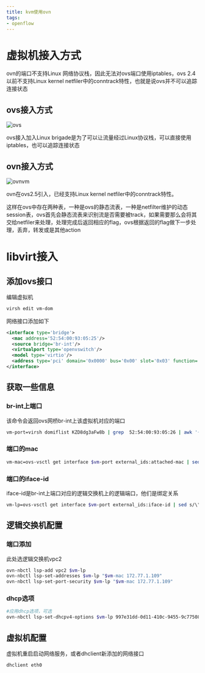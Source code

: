 ```yaml
---
title: kvm使用ovn
tags:
- openflow
---
```


# 虚拟机接入方式

ovn的端口不支持Linux 网络协议栈，因此无法对ovs端口使用iptables，ovs 2.4以前不支持Linux kernel netfiler中的conntrack特性，也就是说ovs并不可以追踪连接状态

<!--more-->

## ovs接入方式

![ovs](https://qiniu.li-rui.top/ovs.png)

ovs接入加入Linux brigade是为了可以让流量经过Linux协议栈，可以直接使用iptables，也可以追踪连接状态

## ovn接入方式

![ovnvm](https://qiniu.li-rui.top/ovnvm.png)

ovn在ovs2.5引入，已经支持Linux kernel netfiler中的conntrack特性。

这样在ovs中存在两种表，一种是ovs的静态流表，一种是netfilter维护的动态session表，ovs首先会静态流表来识别流是否需要被track，如果需要那么会将其交给netfiler来处理，处理完成后返回相应的flag，ovs根据返回的flag做下一步处理，丢弃，转发或是其他action

# libvirt接入

## 添加ovs接口

编辑虚拟机

```bash
virsh edit vm-dom
```
网络接口添加如下

```xml
<interface type='bridge'>
  <mac address='52:54:00:93:05:25'/>
  <source bridge='br-int'/>
  <virtualport type='openvswitch'/>  
  <model type='virtio'/>
  <address type='pci' domain='0x0000' bus='0x00' slot='0x03' function='0x0'/>
</interface>
```

## 获取一些信息

### br-int上端口

该命令会返回ovs网桥br-int上该虚拟机对应的端口

```bash
vm-port=virsh domiflist KZD8dg3aFw8b | grep  52:54:00:93:05:26 | awk '{print $1}'
```

### 端口的mac

```bash
vm-mac=ovs-vsctl get interface $vm-port external_ids:attached-mac | sed s/\"//g
```

### 端口的iface-id

iface-id是br-int上端口对应的逻辑交换机上的逻辑端口，他们是绑定关系

```bash
vm-lp=ovs-vsctl get interface $vm-port external_ids:iface-id | sed s/\"//g
```

## 逻辑交换机配置

### 端口添加

此处选逻辑交换机vpc2

```bash
ovn-nbctl lsp-add vpc2 $vm-lp
ovn-nbctl lsp-set-addresses $vm-lp "$vm-mac 172.77.1.109"
ovn-nbctl lsp-set-port-security $vm-lp "$vm-mac 172.77.1.109"
```

### dhcp选项

```bash
#应用dhcp选项，可选
ovn-nbctl lsp-set-dhcpv4-options $vm-lp 997e31dd-0d11-410c-9455-9c775085bed1
```

## 虚拟机配置

虚拟机重启启动网络服务，或者dhclient新添加的网络接口

```bash
dhclient eth0
```